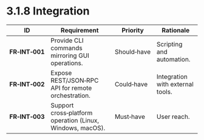 # 3.1.8 Integration

| ID             | Requirement                                               | Priority    | Rationale                        |
|----------------|-----------------------------------------------------------|-------------|----------------------------------|
| **FR‑INT‑001** | Provide CLI commands mirroring GUI operations.            | Should‑have | Scripting and automation.        |
| **FR‑INT‑002** | Expose REST/JSON‑RPC API for remote orchestration.        | Could‑have  | Integration with external tools. |
| **FR‑INT‑003** | Support cross‑platform operation (Linux, Windows, macOS). | Must‑have   | User reach.                      |